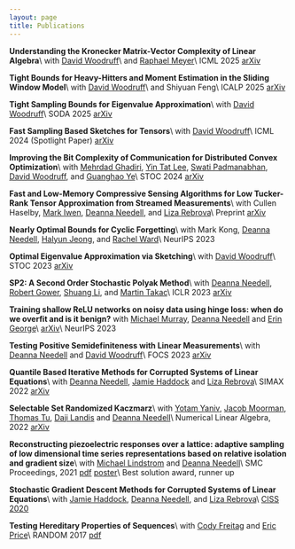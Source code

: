 ```yaml
---
layout: page
title: Publications
---
```


**Understanding the Kronecker Matrix-Vector Complexity of Linear Algebra**\\
with [David Woodruff](http://www.cs.cmu.edu/~dwoodruf/)\\
and [Raphael Meyer](https://ram900.com/)\\
ICML 2025 [arXiv](https://arxiv.org/abs/2502.08029)

**Tight Bounds for Heavy-Hitters and Moment Estimation in the Sliding Window Model**\\
with [David Woodruff](http://www.cs.cmu.edu/~dwoodruf/)\\
and Shiyuan Feng\\
ICALP 2025 [arXiv](https://arxiv.org/abs/2504.21175)

**Tight Sampling Bounds for Eigenvalue Approximation**\\
with [David Woodruff](http://www.cs.cmu.edu/~dwoodruf/)\\
SODA 2025 [arXiv](https://arxiv.org/abs/2411.03227)

**Fast Sampling Based Sketches for Tensors**\\
with [David Woodruff](http://www.cs.cmu.edu/~dwoodruf/)\\
ICML 2024 (Spotlight Paper) [arXiv](https://arxiv.org/abs/2406.06735)

**Improving the Bit Complexity of Communication for Distributed Convex Optimization**\\
with [Mehrdad Ghadiri](https://web.mit.edu/mehrdadg/www/index.html), [Yin Tat Lee](https://yintat.com/), [Swati Padmanabhan](https://web.mit.edu/pswt/www/), [David Woodruff](https://www.cs.cmu.edu/~dwoodruf/), and [Guanghao Ye](https://yeguanghao.xyz/)\\
STOC 2024 [arXiv](https://arxiv.org/abs/2403.19146)

**Fast and Low-Memory Compressive Sensing Algorithms for Low Tucker-Rank Tensor Approximation from Streamed Measurements**\\
with Cullen Haselby, [Mark Iwen](https://users.math.msu.edu/users/iwenmark/), [Deanna Needell](https://www.math.ucla.edu/~deanna/), and [Liza Rebrova](https://erebrova.github.io/)\\
Preprint [arXiv](https://arxiv.org/abs/2308.13709)

**Nearly Optimal Bounds for Cyclic Forgetting**\\
with Mark Kong, [Deanna Needell](https://www.math.ucla.edu/~deanna/), [Halyun Jeong](https://www.math.ucla.edu/~hajeong/), and [Rachel Ward](https://sites.google.com/prod/view/rward/home)\\
NeurIPS 2023

**Optimal Eigenvalue Approximation via Sketching**\\
with [David Woodruff](http://www.cs.cmu.edu/~dwoodruf/)\\
STOC 2023 [arXiv](https://arxiv.org/abs/2304.09281)

**SP2: A Second Order Stochastic Polyak Method**\\
with [Deanna Needell](https://www.math.ucla.edu/~deanna/), [Robert Gower](https://gowerrobert.github.io/), [Shuang Li](https://www.math.ucla.edu/~shuangli/), and [Martin Takac](https://mtakac.com/About_me/)\\
ICLR 2023 [arXiv](https://arxiv.org/abs/2207.08171)

**Training shallow ReLU networks on noisy data using hinge loss: when do we overfit and is it benign?**
with [Michael Murray](https://mm5110.github.io/), [Deanna Needell](https://www.math.ucla.edu/~deanna/) and [Erin George](https://www.math.ucla.edu/~egeo/)\\
[arXiv](https://arxiv.org/abs/2306.09955)\\
NeurIPS 2023

**Testing Positive Semidefiniteness with Linear Measurements**\\
with [Deanna Needell](https://www.math.ucla.edu/~deanna/) and [David Woodruff](http://www.cs.cmu.edu/~dwoodruf/)\\
FOCS 2023 [arXiv](https://arxiv.org/abs/2204.03782)

**Quantile Based Iterative Methods for Corrupted Systems of Linear Equations**\\
with [Deanna Needell](https://www.math.ucla.edu/~deanna/), [Jamie Haddock](https://www.hmc.edu/mathematics/people/faculty/haddock/) and [Liza Rebrova](https://erebrova.github.io/)\\
SIMAX 2022 [arXiv](https://arxiv.org/abs/2009.08089)

**Selectable Set Randomized Kaczmarz**\\
with [Yotam Yaniv](https://yotamy.github.io/YotamWebsite/), [Jacob Moorman](https://jacob.moorman.me/), [Thomas Tu](https://ephesosx.github.io/), [Daji Landis](https://www.linkedin.com/in/daji-landis-03157b15a) and [Deanna Needell](https://www.math.ucla.edu/~deanna/)\\
Numerical Linear Algebra, 2022 [arXiv](https://arxiv.org/abs/2110.04703)

**Reconstructing piezoelectric responses over a lattice: adaptive sampling of low dimensional time series representations based on relative isolation and gradient size**\\
with [Michael Lindstrom](https://www.mikel-aim.net/) and [Deanna Needell](https://www.math.ucla.edu/~deanna/)\\
SMC Proceedings, 2021 [pdf]({{site.url}}/active_imaging.pdf) [poster]({{site.url}}/active_imaging_poster.pdf)\\
Best solution award, runner up

**Stochastic Gradient Descent Methods for Corrupted Systems of Linear Equations**\\
with [Jamie Haddock](https://www.hmc.edu/mathematics/people/faculty/haddock/), [Deanna Needell](https://www.math.ucla.edu/~deanna/), and [Liza Rebrova](https://erebrova.github.io/)\\
[CISS 2020](https://ieeexplore.ieee.org/document/9086256)

**Testing Hereditary Properties of Sequences**\\
with [Cody Freitag](http://www.cs.cornell.edu/~cfreitag/) and [Eric Price](https://www.cs.utexas.edu/~ecprice/)\\
RANDOM 2017 [pdf]({{site.url}}/hereditary-properties.pdf)

